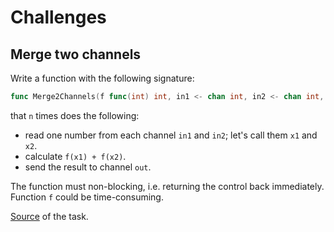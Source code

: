 # Challenges

## Merge two channels

Write a function with the following signature:

```go
func Merge2Channels(f func(int) int, in1 <- chan int, in2 <- chan int, out chan <-int, n int)
```

that `n` times does the following:

* read one number from each channel `in1` and `in2`; let's call them `x1` and `x2`.
* calculate `f(x1) + f(x2)`.
* send the result to channel `out`.

The function must non-blocking, i.e. returning the control back immediately. Function `f` could be time-consuming. 

[Source](https://srgbl.ru/merge2channels/) of the task. 